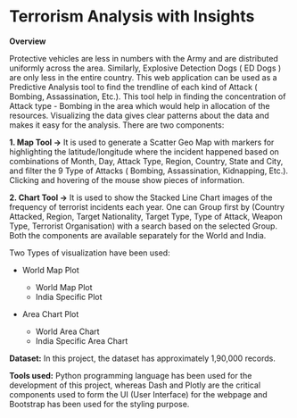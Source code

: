 # Terrorism Analysis with Insights

**Overview**

Protective vehicles are less in numbers with the Army and are distributed uniformly across the area. Similarly, Explosive Detection Dogs ( ED Dogs ) are only less in the entire country. This web application can be used as a Predictive Analysis tool to find the trendline of each kind of Attack ( Bombing, Assassination, Etc.). This tool help in finding the concentration of Attack type - Bombing in the area which would help in allocation of the resources. Visualizing the data gives clear patterns about the data and makes it easy for the analysis. There are two components:

**1. Map Tool ->** It is used to generate a Scatter Geo Map with markers for highlighting the latitude/longitude where the incident happened based on combinations of Month, Day, Attack Type, Region, Country, State and City, and filter the 9 Type of Attacks ( Bombing, Assassination, Kidnapping, Etc.). Clicking and hovering of the mouse show pieces of information. 

**2. Chart Tool ->** It is used to show the Stacked Line Chart images of the frequency of terrorist incidents each year. One can Group first by (Country Attacked, Region, Target Nationality, Target Type, Type of Attack, Weapon Type, Terrorist Organisation) with a search based on the selected Group. Both the components are available separately for the World and India. 


Two Types of visualization have been used:

- World Map Plot
   - World Map Plot
   - India Specific Plot
     
- Area Chart Plot
   - World Area Chart
   - India Specific Area Chart


**Dataset:**
In this project, the dataset has approximately 1,90,000 records. 

**Tools used:**
Python programming language has been used for the development of this project, whereas Dash and Plotly are the critical components used to form the UI (User Interface) for the webpage and Bootstrap has been used for the styling purpose. 

